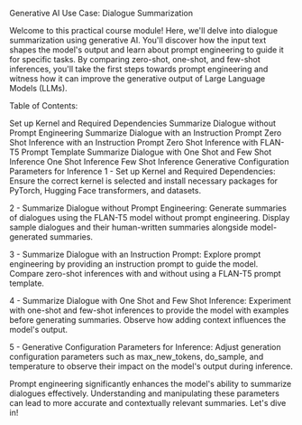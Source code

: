 Generative AI Use Case: Dialogue Summarization

Welcome to this practical course module! Here, we'll delve into dialogue summarization using generative AI. You'll discover how the input text shapes the model's output and learn about prompt engineering to guide it for specific tasks. By comparing zero-shot, one-shot, and few-shot inferences, you'll take the first steps towards prompt engineering and witness how it can improve the generative output of Large Language Models (LLMs).

Table of Contents:

Set up Kernel and Required Dependencies
Summarize Dialogue without Prompt Engineering
Summarize Dialogue with an Instruction Prompt
Zero Shot Inference with an Instruction Prompt
Zero Shot Inference with FLAN-T5 Prompt Template
Summarize Dialogue with One Shot and Few Shot Inference
One Shot Inference
Few Shot Inference
Generative Configuration Parameters for Inference
1 - Set up Kernel and Required Dependencies:
Ensure the correct kernel is selected and install necessary packages for PyTorch, Hugging Face transformers, and datasets.

2 - Summarize Dialogue without Prompt Engineering:
Generate summaries of dialogues using the FLAN-T5 model without prompt engineering. Display sample dialogues and their human-written summaries alongside model-generated summaries.

3 - Summarize Dialogue with an Instruction Prompt:
Explore prompt engineering by providing an instruction prompt to guide the model. Compare zero-shot inferences with and without using a FLAN-T5 prompt template.

4 - Summarize Dialogue with One Shot and Few Shot Inference:
Experiment with one-shot and few-shot inferences to provide the model with examples before generating summaries. Observe how adding context influences the model's output.

5 - Generative Configuration Parameters for Inference:
Adjust generation configuration parameters such as max_new_tokens, do_sample, and temperature to observe their impact on the model's output during inference.

Prompt engineering significantly enhances the model's ability to summarize dialogues effectively. Understanding and manipulating these parameters can lead to more accurate and contextually relevant summaries. Let's dive in!